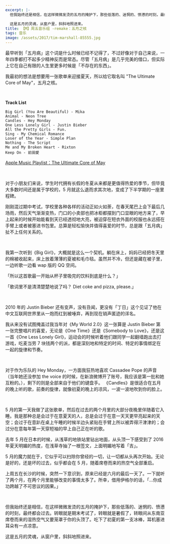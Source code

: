 ```yaml
---
excerpt: |-
  但我始终还是相信，在这样微微发烫的五月的掩护下，那些低落的、迷惘的、愤懑的时刻，最终都会过去。转眼就是期末考试了，转眼就是暑假了，转眼间从东南亚席卷而来的湿热空气又要笼罩于你的头顶了。吃下了初夏的第一支冰棒，耳机塞进耳朵有一点凉意。

  这是五月的灵魂，从窗户里，斜斜地照进来。
title: 【M】周五音乐组 -remake：五月之核
tags: 音乐
image: /assets/2017/tim-marshall-85555.jpg
---
```


最早听到「五月病」这个词是什么时候已经不记得了，不过好像对于自己来说，一年四季都打不起多少精神反而是常态。尽管「五月病」是几乎完美的借口，但实际上它在自己有限的人生里更多时候是「不存在的东西」。

我最初的想法是想要用一张歌单来迎接夏天，所以给它取名叫 "The Ultimate Core of May"，五月之核。

<br>

**Track List**

    Big Girl (You Are Beautiful) - Mika
    Animal - Neon Tree
    Candles - Hey Monday
    One Less Lonely Girl - Justin Bieber
    All the Pretty Girls - Fun.
    Sing - My Chemical Romance
    Loser of the Year - Simple Plan
    Nothing - The Script
    Me and My Broken Heart - Rixton
    Keep On - 前田愛
    
[Apple Music Playlist：The Ultimate Core of May](https://itunes.apple.com/us/playlist/the-ultimate-core-of-may/idpl.cf1e88a0d3614eaea3ccc31fefc65905)

<br>

对于小朋友们来说，学生时代拥有长假的冬夏从来都是更值得热爱的季节，但毕竟大多数时间还是属于学校的，5 月就这么退而求其次地，变成了下半学期的一座里程碑。

刚刚混过期中考试，学校里各种各样的活动正如火如荼，在春天尾巴上会下最后几场雨，然后天气渐渐变热，门口的小卖部也把冰柜都摆到门口显眼的地方来了，早上起来的时候开始能看到天已经透彻地大亮，被迫穿在短衣外面的校服也永远搭在手臂上或者被塞进书包里。总算是轻松愉快并值得喜爱的时节，总是跟「五月病」扯不上任何关系的。

<br>

我第一次听到《Big Girl》，大概就是这么一个契机。躺在床上，妈妈已经把冬天里的棉被收起来，床上放着薄薄的夏被和毛巾毯。虽然并不冷，但还是藏在被子里，一边听歌一边看 wap 版的 QQ 空间。

「所以这首歌最一开始从杯子里吸完的饮料到底是什么？」

「歌词里不是清清楚楚地说了吗？ Diet coke and pizza, please.」

<br>

 2010 年的 Justin Bieber 还有变声，没有丑闻，更没有「丁日」这个见证了他在中文互联网世界里从一炮而红到被唾弃，再到现在销声匿迹的诨名。
 
我从来没有试图掩盖过我当年对《My World 2.0》这一张算是 Justin Bieber 第一张完整唱片的喜爱，无论是《One Time》还是《Somebody to Love》，还是这一首《One Less Lonely Girl》，运动会的时候听着他们跟同学一起翻墙跑出去打游戏，吃麦当劳 7 块钱两个的派，都是深刻地和特定的时间、特定的事情绑定在一起的旋律和节奏。

<br>

对于作为乐队的 Hey Monday，一方面我狂热地喜欢 Cassadee Pope 的声音（当年她还没参加 the voice 的时候，在新浪微博开了账号，我应该是第一批和她互粉的。），剩下的则是全部来自于他们的键盘手。 《Candles》是很适合在五月的晚上听的歌，前奏的旋律，就像初夏的晚上的凉风，一波一波地吹到你的脸上。

<br>

5 月的第一天我做了这张歌单，然后在过去的两个月里的大部分夜晚里伴随着它入睡。我是那种总是会过于在意夏天的人，总是会过于在意一天天更早亮起来的天空；会过于在意趴在桌上午睡的时候半边头紧贴在手臂上所以被弄得汗津津的；会过分在意每年第一天穿短袖的早上自己正在听的歌。

去年 5 月在日本的时候，从浅草的地铁站里钻出地面，从头顶一下感受到了 2016 年夏天明媚的热度，在浅草寺抽了一根签文，上面明媚地写着「吉」。

5 月的魔力就在于，它似乎可以扫除你曾经的一切，让一切都从头再次开始。无论是好的，还是坏的过去，似乎都会在 5 月，随着席卷而来的热空气全部重启。

上周五在长沙的时候，突然一下意识到，原来已经是六月的最后一天了。一下就听了两个月，在两个月里能够改变的事情太多了。所幸，借用伊格尔的话，「…你成功跨越了不可思议的因果。」

<br>

但我始终还是相信，在这样微微发烫的五月的掩护下，那些低落的、迷惘的、愤懑的时刻，最终都会过去。转眼就是期末考试了，转眼就是暑假了，转眼间从东南亚席卷而来的湿热空气又要笼罩于你的头顶了。吃下了初夏的第一支冰棒，耳机塞进耳朵有一点凉意。

这是五月的灵魂，从窗户里，斜斜地照进来。
    
